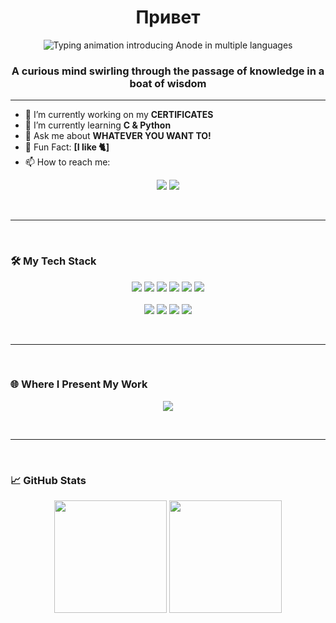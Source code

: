 <h1 align="center">Привет</h1>

<p align="center">
  <img src="https://readme-typing-svg.demolab.com?font=Fira+Code&weight=600&size=25&duration=4000&pause=800&color=F0F3F7&center=true&vCenter=true&width=480&lines=Hello%2C+I'm+Anode;मैं+अनोड+हूँ;Je+suis+Anode;Ich+bin+Anode;Yo+soy+Anode;Я+Анод;私はアノードです;Eu+sou+Anode;안녕하세요,+저는+Anode입니다;Ciao,+sono+Anode;Merhaba,+ben+Anode;שלום,+אני+Anode;سلام،+من+Anode+هستم;नमस्ते,+मैं+Anode+हूँ" alt="Typing animation introducing Anode in multiple languages" />
</p>

<h3 align="center">A curious mind swirling through the passage of knowledge in a boat of wisdom</h3>

---

- 🔭 I’m currently working on my **CERTIFICATES**
- 🌱 I’m currently learning **C & Python**
- 💬 Ask me about **WHATEVER YOU WANT TO!**
- 🧠 Fun Fact: **[I like 🐈]**
- 📫 How to reach me:
<p align="center">
  <a href="mailto:anodepyxis@gmail.com"><img src="https://img.shields.io/badge/Email-D14836?style=for-the-badge&logo=gmail&logoColor=white"/></a>
  <a href="https://instagram.com/anodepyxis"><img src="https://img.shields.io/badge/Instagram-E4405F?style=for-the-badge&logo=instagram&logoColor=white" /></a>
</p>


<br>

---

<br>

### 🛠️ My Tech Stack

<p align="center">
  <img src="https://img.shields.io/badge/C-00599C?style=for-the-badge&logo=c&logoColor=white"/>
  <img src="https://img.shields.io/badge/Python-3776AB?style=for-the-badge&logo=python&logoColor=white"/>
  <img src="https://img.shields.io/badge/JavaScript-F7DF1E?style=for-the-badge&logo=javascript&logoColor=black"/>
  <img src="https://img.shields.io/badge/HTML5-E34F26?style=for-the-badge&logo=html5&logoColor=white"/>
  <img src="https://img.shields.io/badge/CSS3-1572B6?style=for-the-badge&logo=css3&logoColor=white"/>
  <img src="https://img.shields.io/badge/Shell-121011?style=for-the-badge&logo=gnu-bash&logoColor=white"/>
  <br><br>
  <img src="https://img.shields.io/badge/Linux-FCC624?style=for-the-badge&logo=linux&logoColor=black"/>
  <img src="https://img.shields.io/badge/Git-F05032?style=for-the-badge&logo=git&logoColor=white"/>
  <img src="https://img.shields.io/badge/VSCode-007ACC?style=for-the-badge&logo=visual-studio-code&logoColor=white"/>
  <img src="https://img.shields.io/badge/Podman-89ABE3?style=for-the-badge&logo=podman&logoColor=white"/>
</p>

<br>

---

<br>

### 🌐 Where I Present My Work

<p align="center">
  <a href="https://instagram.com/anodepyxis"><img src="https://img.shields.io/badge/Instagram-E4405F?style=for-the-badge&logo=instagram&logoColor=white" /></a>
</p>

<br>

---

<br>

### 📈 GitHub Stats

<p align="center">
  <img src="https://github-readme-stats.vercel.app/api?username=anodepyxis&show_icons=true&theme=tokyonight" height="180" />
  <img src="https://github-readme-stats.vercel.app/api/top-langs/?username=anodepyxis&layout=compact&theme=tokyonight" height="180" />
</p>

<br>
